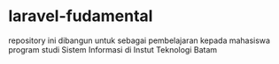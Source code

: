 # laravel-fudamental
repository ini dibangun untuk sebagai pembelajaran kepada mahasiswa program studi Sistem Informasi di Instut Teknologi Batam
